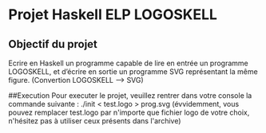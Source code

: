 # Projet Haskell ELP LOGOSKELL
## Objectif du projet
Ecrire en Haskell un programme capable de lire en entrée un programme LOGOSKELL, et d’écrire en sortie un programme SVG représentant la même figure. (Convertion LOGOSKELL --> SVG)

##Execution
Pour executer le projet, veuillez rentrer dans votre console la commande suivante :
  ./init < test.logo > prog.svg
    (évvidemment, vous pouvez remplacer test.logo par n'importe que fichier logo de votre choix, n'hésitez pas à utiliser ceux présents dans l'archive)

